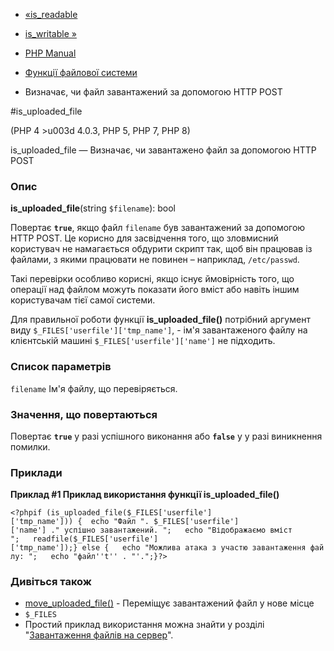 - [«is_readable](function.is-readable.md)
- [is_writable »](function.is-writable.md)

- [PHP Manual](index.md)
- [Функції файлової системи](ref.filesystem.md)
- Визначає, чи файл завантажений за допомогою HTTP POST

#is_uploaded_file

(PHP 4 \>u003d 4.0.3, PHP 5, PHP 7, PHP 8)

is_uploaded_file — Визначає, чи завантажено файл за допомогою HTTP POST

### Опис

**is_uploaded_file**(string `$filename`): bool

Повертає **`true`**, якщо файл `filename` був завантажений за допомогою HTTP
POST. Це корисно для засвідчення того, що зловмисний користувач
не намагається обдурити скрипт так, щоб він працював із файлами, з якими
працювати не повинен – наприклад, `/etc/passwd`.

Такі перевірки особливо корисні, якщо існує ймовірність того, що
операції над файлом можуть показати його вміст або навіть
іншим користувачам тієї самої системи.

Для правильної роботи функції **is_uploaded_file()** потрібний аргумент виду
`$_FILES['userfile']['tmp_name']`, - ім'я завантаженого файлу на
клієнтській машині `$_FILES['userfile']['name']` не підходить.

### Список параметрів

`filename`
Ім'я файлу, що перевіряється.

### Значення, що повертаються

Повертає **`true`** у разі успішного виконання або **`false`** у
у разі виникнення помилки.

### Приклади

**Приклад #1 Приклад використання функції **is_uploaded_file()****

` <?phpif (is_uploaded_file($_FILES['userfile']['tmp_name'])) {  echo "Файл ". $_FILES['userfile']['name'] ." успішно завантажений.
";   echo "Відображаємо вміст
";   readfile($_FILES['userfile']['tmp_name']);} else {   echo "Можлива атака з участю завантаження файлу: ";   echo "файл''t'' . "'.";}?> `

### Дивіться також

- [move_uploaded_file()](function.move-uploaded-file.md) -
Переміщує завантажений файл у нове місце
- `$_FILES`
- Простий приклад використання можна знайти у розділі "[Завантаження файлів
на сервер](features.file-upload.md)".
